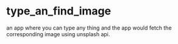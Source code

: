 # type_an_find_image
an app where you can type any thing and the app would fetch the corresponding image using unsplash api.
